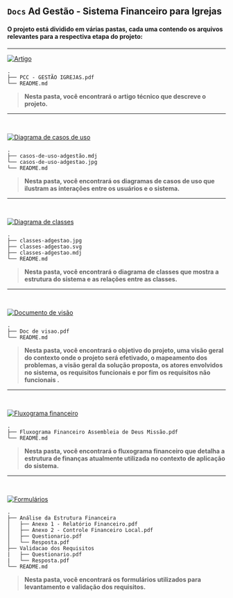 ## `Docs` Ad Gestão - Sistema Financeiro para Igrejas

#### O projeto está dividido em várias pastas, cada uma contendo os arquivos relevantes para a respectiva etapa do projeto:

<hr>

[![Artigo](https://img.shields.io/badge/Artigo-darkgreen?style=for-the-badge&logo=book&logoColor=white)](./artigo)
```
.
├── PCC - GESTÃO IGREJAS.pdf
└── README.md
```

> **Nesta pasta, você encontrará o artigo técnico que descreve o projeto.**
<hr>
<br>

[![Diagrama de casos de uso](https://img.shields.io/badge/Diagrama%20de%20casos%20de%20uso-darkgreen?style=for-the-badge&logo=clipboard-list&logoColor=white)](./diagrama%20de%20casos%20de%20uso)
```
.
├── casos-de-uso-adgestão.mdj
└── casos-de-uso-adgestao.jpg
└── README.md
```
> **Nesta pasta, você encontrará os diagramas de casos de uso que ilustram as interações entre os usuários e o sistema.**
<hr>
<br>

[![Diagrama de classes](https://img.shields.io/badge/Diagrama%20de%20classes-darkgreen?style=for-the-badge&logo=project-diagram&logoColor=white)](./diagrama%20de%20classes)
```
.
├── classes-adgestao.jpg
├── classes-adgestao.svg
├── classes-adgestao.mdj
└── README.md
```
> **Nesta pasta, você encontrará o diagrama de classes que mostra a estrutura do sistema e as relações entre as classes.**
<hr>
<br>

[![Documento de visão](https://img.shields.io/badge/Documento%20de%20visao-darkgreen?style=for-the-badge&logo=book&logoColor=white)](./documento%20de%20visao)
```
.
├── Doc de visao.pdf
└── README.md
```

> **Nesta pasta, você encontrará o objetivo do projeto, uma visão geral do contexto onde o projeto será efetivado, o mapeamento dos problemas, a visão geral da solução proposta, os atores envolvidos no sistema, os requisitos funcionais e por fim os requisitos não funcionais .**
<hr>
<br>

[![Fluxograma financeiro](https://img.shields.io/badge/Fluxograma%20financeiro-darkgreen?style=for-the-badge&logo=cash-register&logoColor=white)](./fluxograma%20financeiro)
```
.
├── Fluxograma Financeiro Assembleia de Deus Missão.pdf
└── README.md
```
> **Nesta pasta, você encontrará o fluxograma financeiro que detalha a estrutura de finanças atualmente utilizada no contexto de aplicação do sistema.**
<hr>
<br>

[![Formulários](https://img.shields.io/badge/Formulários-darkgreen?style=for-the-badge&logo=file-alt&logoColor=white)](./formularios)
```
.
├── Análise da Estrutura Financeira
│   ├── Anexo 1 - Relatório Financeiro.pdf
│   ├── Anexo 2 - Controle Financeiro Local.pdf
│   ├── Questionario.pdf
│   └── Resposta.pdf
├── Validacao dos Requisitos
|   ├── Questionario.pdf
|   └── Resposta.pdf
└── README.md
```
> **Nesta pasta, você encontrará os formulários utilizados para levantamento e validação dos requisitos.**
